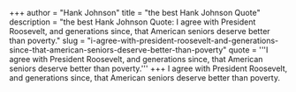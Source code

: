 +++
author = "Hank Johnson"
title = "the best Hank Johnson Quote"
description = "the best Hank Johnson Quote: I agree with President Roosevelt, and generations since, that American seniors deserve better than poverty."
slug = "i-agree-with-president-roosevelt-and-generations-since-that-american-seniors-deserve-better-than-poverty"
quote = '''I agree with President Roosevelt, and generations since, that American seniors deserve better than poverty.'''
+++
I agree with President Roosevelt, and generations since, that American seniors deserve better than poverty.

